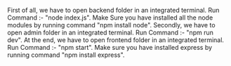 First of all, we have to open backend folder in an integrated terminal. 
Run Command :- "node index.js". 
Make Sure you have installed all the node modules by running command "npm install node". 
Secondly, we have to open admin folder in an integrated terminal. 
Run Command :- "npm run dev". 
At the end, we have to open frontend folder in an integrated terminal. 
Run Command :- "npm start". 
Make sure you have installed express by running command "npm install express". 
